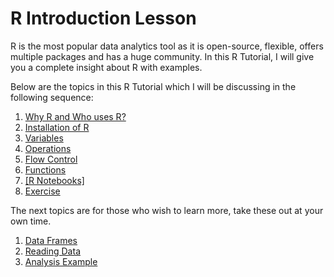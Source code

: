 # R Introduction Lesson

R is the most popular data analytics tool as it is open-source, flexible, offers multiple packages and has a huge community. In this R Tutorial, I will give you a complete insight about R with examples.

Below are the topics in this R Tutorial which I will be discussing in the following sequence:

1. [Why R and Who uses R?](./01_whywho.md)
2. [Installation of R](./02_setup.md)
3. [Variables](./03_variables.md)
4. [Operations](./04_operations.md)
5. [Flow Control](./05_flow.md)
6. [Functions](./06_functions.md)
7. <a href="./11_rnotebooks.Rmd" download>[R Notebooks]</a>
8. [Exercise](./10_rr.Rmd)

The next topics are for those who wish to learn more, take these out at your own time.

1. [Data Frames](./07_df.md)
2. [Reading Data](./08_read.md)
3. [Analysis Example](./09_analysis.md)
